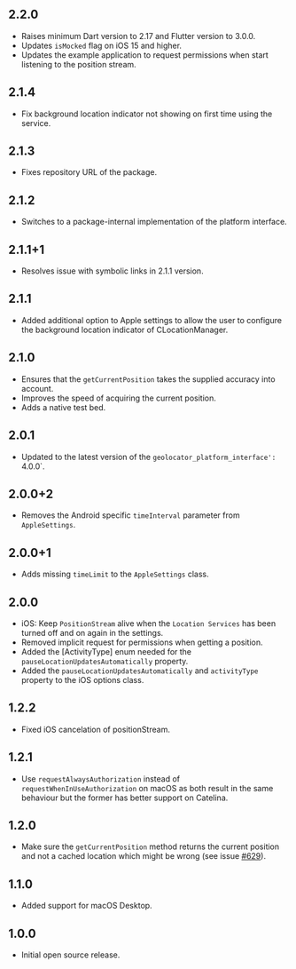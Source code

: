 ## 2.2.0

- Raises minimum Dart version to 2.17 and Flutter version to 3.0.0.
- Updates `isMocked` flag on iOS 15 and higher.
- Updates the example application to request permissions when start listening to the position stream.

## 2.1.4

- Fix background location indicator not showing on first time using the service.

## 2.1.3

- Fixes repository URL of the package.

## 2.1.2

- Switches to a package-internal implementation of the platform interface.

## 2.1.1+1

- Resolves issue with symbolic links in 2.1.1 version.

## 2.1.1

- Added additional option to Apple settings to allow the user to configure the background location indicator of CLocationManager.

## 2.1.0

- Ensures that the `getCurrentPosition` takes the supplied accuracy into account.
- Improves the speed of acquiring the current position.
- Adds a native test bed.

## 2.0.1

- Updated to the latest version of the `geolocator_platform_interface': `4.0.0`.

## 2.0.0+2

- Removes the Android specific `timeInterval` parameter from `AppleSettings`.

## 2.0.0+1

- Adds missing `timeLimit` to the `AppleSettings` class.

## 2.0.0

- iOS: Keep `PositionStream` alive when the `Location Services` has been turned off and on again in the settings.
- Removed implicit request for permissions when getting a position.
- Added the [ActivityType] enum needed for the `pauseLocationUpdatesAutomatically` property.
- Added the `pauseLocationUpdatesAutomatically` and `activityType` property to the iOS options class.

## 1.2.2

- Fixed iOS cancelation of positionStream.

## 1.2.1

- Use `requestAlwaysAuthorization` instead of `requestWhenInUseAuthorization` on macOS as both result in the same behaviour but the former has better support on Catelina.

## 1.2.0

- Make sure the `getCurrentPosition` method returns the current position and not a cached location which might be wrong (see issue [#629](https://github.com/Baseflow/flutter-geolocator/issues/629)).

## 1.1.0

- Added support for macOS Desktop.

## 1.0.0

- Initial open source release.
